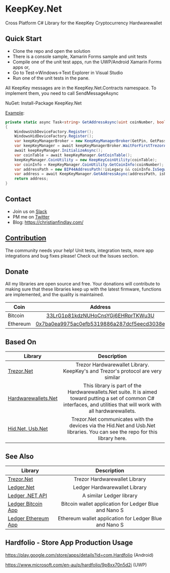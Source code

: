 # KeepKey.Net
Cross Platform C# Library for the KeepKey Cryptocurrency Hardwarewallet

## Quick Start

- Clone the repo and open the solution
- There is a console sample, Xamarin Forms sample and unit tests
- Compile one of the unit test apps, run the UWP/Android Xamarin Forms apps or,
- Go to Test->Windows->Text Explorer in Visual Studio
- Run one of the unit tests in the pane.

All KeepKey messages are in the KeepKey.Net.Contracts namespace. To implement them, you need to call SendMessageAsync

NuGet: Install-Package KeepKey.Net

[Example](https://github.com/MelbourneDeveloper/KeepKey.Net/blob/a7911dd0f6f37dd4eb008a7320a0c786c90dfb37/src/KeepKey.Net.UnitTest/UnitTest.cs#L39):
````cs
private static async Task<string> GetAddressAsync(uint coinNumber, bool isChange, uint index, bool display, bool isPublicKey = false, bool isLegacy = true)
{
    WindowsUsbDeviceFactory.Register();
    WindowsHidDeviceFactory.Register();
    var keepKeyManagerBroker = new KeepKeyManagerBroker(GetPin, GetPassphrase, 2000);
    var keepKeyManager = await keepKeyManagerBroker.WaitForFirstTrezorAsync();
    await keepKeyManager.InitializeAsync();
    var coinTable = await keepKeyManager.GetCoinTable();
    keepKeyManager.CoinUtility = new KeepKeyCoinUtility(coinTable);
    var coinInfo = KeepKeyManager.CoinUtility.GetCoinInfo(coinNumber);
    var addressPath = new BIP44AddressPath(!isLegacy && coinInfo.IsSegwit, coinNumber, 0, isChange, index);
    var address = await KeepKeyManager.GetAddressAsync(addressPath, isPublicKey, display);
    return address;
}
````
## Contact

- Join us on [Slack](https://join.slack.com/t/hardwarewallets/shared_invite/enQtNjA5MDgxMzE2Nzg2LWUyODIzY2U0ODE5OTFlMmI3MGYzY2VkZGJjNTc0OTUwNDliMTg2MzRiNTU1MTVjZjI0YWVhNjQzNjUwMjEyNzQ)
- PM me on [Twitter](https://twitter.com/cfdevelop)
- Blog: https://christianfindlay.com/

## [Contribution](https://github.com/MelbourneDeveloper/KeepKey.Net/blob/master/CONTRIBUTING.md)

The community needs your help! Unit tests, integration tests, more app integrations and bug fixes please! Check out the Issues section.

## Donate

All my libraries are open source and free. Your donations will contribute to making sure that these libraries keep up with the latest firmware, functions are implemented, and the quality is maintained.

| Coin           | Address |
| -------------  |:-------------:|
| Bitcoin        | [33LrG1p81kdzNUHoCnsYGj6EHRprTKWu3U](https://www.blockchain.com/btc/address/33LrG1p81kdzNUHoCnsYGj6EHRprTKWu3U) |
| Ethereum       | [0x7ba0ea9975ac0efb5319886a287dcf5eecd3038e](https://etherdonation.com/d?to=0x7ba0ea9975ac0efb5319886a287dcf5eecd3038e) |

## Based On

| Library           | Description |
| -------------  |:-------------:|
| [Trezor.Net](https://github.com/MelbourneDeveloper/Trezor.Net)                   | Trezor Hardwarewallet Library. KeepKey's and Trezor's protocol are very similar |
| [Hardwarewallets.Net](https://github.com/MelbourneDeveloper/Hardwarewallets.Net) | This library is part of the Hardwarewallets.Net suite. It is aimed toward putting a set of common C# interfaces, and utilities that will work with all hardwarewallets. |
| [Hid.Net, Usb.Net](https://github.com/MelbourneDeveloper/Device.Net)             | Trezor.Net communicates with the devices via the Hid.Net and Usb.Net libraries. You can see the repo for this library here. |

## See Also

| Library           | Description |
| -------------  |:-------------:|
| [Trezor.Net](https://github.com/MelbourneDeveloper/Trezor.Net)                   | Trezor Hardwarewallet Library |
| [Ledger.Net](https://github.com/MelbourneDeveloper/Ledger.Net)                   | Ledger Hardwarewallet Library |
| [Ledger .NET API](https://github.com/LedgerHQ/ledger-dotnet-api)                 | A similar Ledger library |
| [Ledger Bitcoin App](https://github.com/LedgerHQ/blue-app-btc)                   | Bitcoin wallet application for Ledger Blue and Nano S |
| [Ledger Ethereum App](https://github.com/LedgerHQ/blue-app-eth)                  | Ethereum wallet application for Ledger Blue and Nano S |

## Hardfolio - Store App Production Usage

https://play.google.com/store/apps/details?id=com.Hardfolio (Android)

https://www.microsoft.com/en-au/p/hardfolio/9p8xx70n5d2j (UWP)